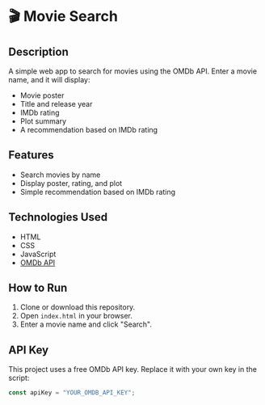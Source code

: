 # 🎬 Movie Search

## Description
A simple web app to search for movies using the OMDb API. Enter a movie name, and it will display:

- Movie poster
- Title and release year
- IMDb rating
- Plot summary
- A recommendation based on IMDb rating

## Features
- Search movies by name
- Display poster, rating, and plot
- Simple recommendation based on IMDb rating

## Technologies Used
- HTML
- CSS
- JavaScript
- [OMDb API](http://www.omdbapi.com/)

## How to Run
1. Clone or download this repository.
2. Open `index.html` in your browser.
3. Enter a movie name and click "Search".

## API Key
This project uses a free OMDb API key. Replace it with your own key in the script:

```javascript
const apiKey = "YOUR_OMDB_API_KEY";
